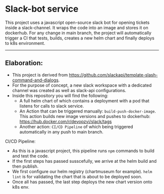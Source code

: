 # **Slack-bot service**

This project uses a javascript open-source slack bot for opening tickets inside a slack-channel.
It wraps the code into an image and stores it on dockerhub.
For any change in main branch, the project will automatically trigger a CI that tests, builds, creates a new helm chart and finally deploys to k8s environment.

---

## Elaboration:

- This project is derived from https://github.com/slackapi/template-slash-command-and-dialogs.
- For the purpose of concept, a new slack workspace with a dedicated channel was created as well as slack-api configurations.
- Inside this repository you will find the following:
  - A full helm chart of which contains a deployment with a pod that listens for calls to slack service.
  - An Action that can be triggered manually: `build-push-docker-image`. This action builds new image versions and pushes to dockerhub: https://hub.docker.com/r/devopzvi/slack/tags
  - Another action: `CI/CD Pipeline` of which being triggered automatically in any push to main branch.

CI/CD Pipeline:
- As this is a javascript project, this pipeline runs `npm` commands to build and test the code.
- If the first steps has passed susscefully, we arrive at the helm build and then publish.
- We first configure our helm registry (chartmuseum for example). `helm lint` is for validating the chart that is about to be deployed soon. 
- Once all has passed, the last step deploys the new chart version onto k8s env. 
